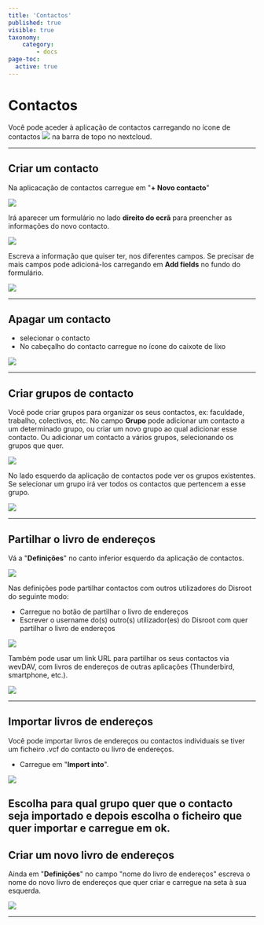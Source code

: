 ```yaml
---
title: 'Contactos'
published: true
visible: true
taxonomy:
    category:
        - docs
page-toc:
  active: true
---
```


# Contactos
Você pode aceder à aplicação de contactos carregando no ícone de contactos ![](pt/contacts_top_icon.png?resize=20,20) na barra de topo no nextcloud.

----------------------
## Criar um contacto

Na aplicacação de contactos carregue em "**+ Novo contacto**"

![](pt/contacts_add1.png)

Irá aparecer um formulário no lado **direito do ecrã** para preencher as informações do novo contacto.

![](pt/contacts_add2.png)

Escreva a informação que quiser ter, nos diferentes campos. Se precisar de mais campos pode adicioná-los carregando em **Add fields** no fundo do formulário.

![](pt/contacts_add3.png)

-----------------------
## Apagar um contacto

* selecionar o contacto
* No cabeçalho do contacto carregue no ícone do caixote de lixo

![](pt/contacts_delete.png)

-----------------------
## Criar grupos de contacto
Você pode criar grupos para organizar os seus contactos, ex: faculdade, trabalho, colectivos, etc.
No campo **Grupo** pode adicionar um contacto a um determinado grupo, ou criar um novo grupo ao qual adicionar esse contacto. Ou adicionar um contacto a vários grupos, selecionando os grupos que quer.

![](pt/contacts_groups1.png)

No lado esquerdo da aplicação de contactos pode ver os grupos existentes.
Se selecionar um grupo irá ver todos os contactos que pertencem a esse grupo.

![](pt/contacts_groups2.png)

------------------------
## Partilhar o livro de endereços

Vá a "**Definições**" no canto inferior esquerdo da aplicação de contactos.

![](pt/contacts_share1.png)

Nas definições pode partilhar contactos com outros utilizadores do Disroot do seguinte modo:
- Carregue no botão de partilhar o livro de endereços
- Escrever o username do(s) outro(s) utilizador(es) do Disroot com quer partilhar o livro de endereços

![](pt/contacts_share2.png)

Também pode usar um link URL para partilhar os seus contactos via wevDAV, com livros de endereços de outras aplicações (Thunderbird, smartphone, etc.).

![](pt/contacts_share3.png)

-------------------------
## Importar livros de endereços

Você pode importar livros de endereços ou contactos individuais se tiver um ficheiro .vcf do contacto ou livro de endereços.

* Carregue em  "**Import into**".

![](pt/contacts_import1.png)

Escolha para qual grupo quer que o contacto seja importado e depois escolha o ficheiro que quer importar e carregue em ok.
-----------------------------
## Criar um novo livro de endereços

Ainda em "**Definições**" no campo "nome do livro de endereços" escreva o nome do novo livro de endereços que quer criar e carregue na seta à sua esquerda.

![](pt/contacts_create1.png)

-----------------------------
